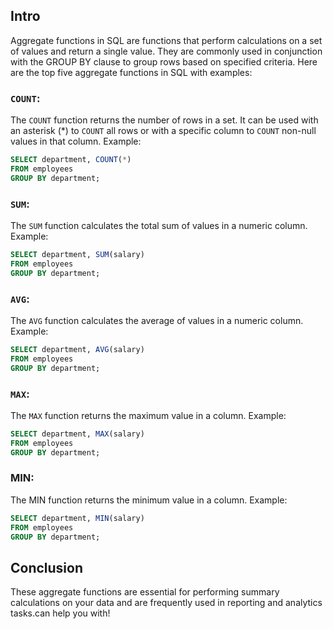 ## Intro

Aggregate functions in SQL are functions that perform calculations on a set of values and return a single value. They are commonly used in conjunction with the GROUP BY clause to group rows based on specified criteria. Here are the top five aggregate functions in SQL with examples:

### `COUNT`:

The `COUNT` function returns the number of rows in a set. It can be used with an asterisk (\*) to `COUNT` all rows or with a specific column to `COUNT` non-null values in that column.
Example:

```sql
SELECT department, COUNT(*)
FROM employees
GROUP BY department;
```

### `SUM`:

The `SUM` function calculates the total sum of values in a numeric column.
Example:

```sql
SELECT department, SUM(salary)
FROM employees
GROUP BY department;
```

### `AVG`:

The `AVG` function calculates the average of values in a numeric column.
Example:

```sql
SELECT department, AVG(salary)
FROM employees
GROUP BY department;
```

### `MAX`:

The `MAX` function returns the maximum value in a column.
Example:

```sql
SELECT department, MAX(salary)
FROM employees
GROUP BY department;
```

### MIN:

The MIN function returns the minimum value in a column.
Example:

```sql
SELECT department, MIN(salary)
FROM employees
GROUP BY department;
```

## Conclusion

These aggregate functions are essential for performing summary calculations on your data and are frequently used in reporting and analytics tasks.can help you with!
